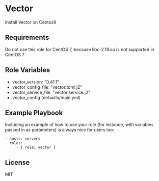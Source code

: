 Vector
=========

Install Vector on Centos8

Requirements
------------

Do not use this role for CentOS 7, because libc-2.18.so is not supported in CentOS 7

Role Variables
--------------

* vector_version: "0.41.1"
* vector_config_file: "vector.toml.j2"
* vector_service_file: "vector.service.j2"
* vector_config (defaults/main.yml)

Example Playbook
----------------

Including an example of how to use your role (for instance, with variables passed in as parameters) is always nice for users too:

    - hosts: servers
      roles:
         - { role: vector }

License
-------

MIT
